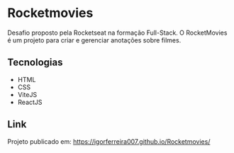 # Rocketmovies

Desafio proposto pela Rocketseat na formação Full-Stack. O RocketMovies é um projeto para criar e gerenciar anotações sobre filmes.

## Tecnologias

- HTML
- CSS
- ViteJS
- ReactJS

## Link
Projeto publicado em: https://igorferreira007.github.io/Rocketmovies/